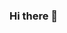 ### Hi there 👋

<!--
**KishanKishorSingh/KishanKishorSingh** is a ✨ _special_ ✨ repository because its `README.md` (this file) appears on your GitHub profile.

Here are some ideas to get you started:

👋 Hi, I’m @KishanKishorSingh a budding Java Full Stack Developer.
👀 I’m passionate about crafting elegant solutions and exploring the dynamic world of web development.
🌱 I’m currently diving deep into Java, Spring Boot, React, and all things full stack! 💻 Excited to learn, grow, and contribute to the tech community.
💞️ I’m looking to connect and code together! 🚀 #Java #FullStack #WebDevelopment
📫 📧 Email: gr.kishankishorsingh@gmail.com
😄 He/him
⚡ Did you know that Java was originally named Oak after the tree outside the creator's office?
Later, it was renamed Java, inspired by the coffee consumed in large quantities by the development team.
So, just like Java, let's brew up some code and fuel our learning journey with a dose of caffeine! ☕️💻 #Java #FunFact
